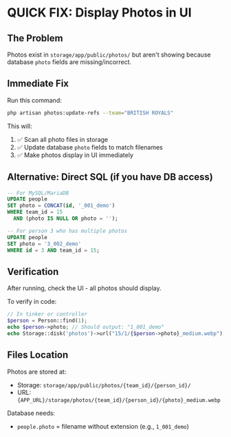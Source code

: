 # QUICK FIX: Display Photos in UI

## The Problem
Photos exist in `storage/app/public/photos/` but aren't showing because database `photo` fields are missing/incorrect.

## Immediate Fix

Run this command:

```bash
php artisan photos:update-refs --team="BRITISH ROYALS"
```

This will:
1. ✅ Scan all photo files in storage
2. ✅ Update database `photo` fields to match filenames
3. ✅ Make photos display in UI immediately

## Alternative: Direct SQL (if you have DB access)

```sql
-- For MySQL/MariaDB
UPDATE people 
SET photo = CONCAT(id, '_001_demo') 
WHERE team_id = 15 
  AND (photo IS NULL OR photo = '');

-- For person 3 who has multiple photos
UPDATE people 
SET photo = '3_002_demo' 
WHERE id = 3 AND team_id = 15;
```

## Verification

After running, check the UI - all photos should display.

To verify in code:
```php
// In tinker or controller
$person = Person::find(1);
echo $person->photo; // Should output: "1_001_demo"
echo Storage::disk('photos')->url("15/1/{$person->photo}_medium.webp");
```

## Files Location

Photos are stored at:
- Storage: `storage/app/public/photos/{team_id}/{person_id}/`
- URL: `{APP_URL}/storage/photos/{team_id}/{person_id}/{photo}_medium.webp`

Database needs:
- `people.photo` = filename without extension (e.g., `1_001_demo`)

